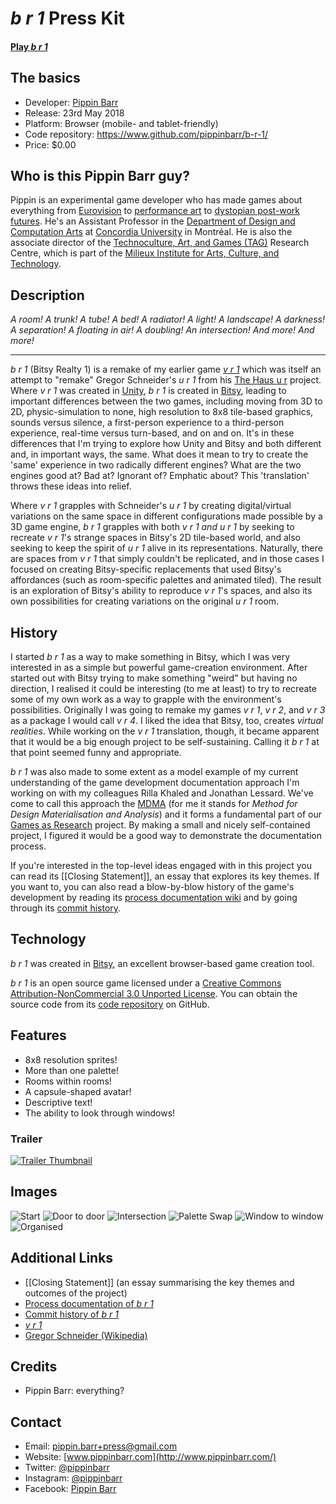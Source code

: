 # _b r 1_ Press Kit

#### [Play _b r 1_](https://pippinbarr.github.io/b-r-1/)

## The basics

* Developer: [Pippin Barr](http://www.pippinbarr.com/)
* Release: 23rd May 2018
* Platform: Browser (mobile- and tablet-friendly)
* Code repository: https://www.github.com/pippinbarr/b-r-1/
* Price: $0.00

## Who is this Pippin Barr guy?

Pippin is an experimental game developer who has made games about everything from [Eurovision](http://www.pippinbarr.com/2012/03/27/epic-sax-game/) to [performance art](http://www.pippinbarr.com/2011/09/14/the-artist-is-present/) to [dystopian post-work futures](http://www.pippinbarr.com/games/2017/07/03/it-is-as-if-you-were-doing-work.html). He's an Assistant Professor in the [Department of Design and Computation Arts](http://www.concordia.ca/finearts/design.html) at [Concordia University](http://www.concordia.ca/) in Montréal. He is also the associate director of the [Technoculture, Art, and Games (TAG)](http://tag.hexagram.ca/) Research Centre, which is part of the [Milieux Institute for Arts, Culture, and Technology](http://milieux.concordia.ca/).

## Description

_A room! A trunk! A tube! A bed! A radiator! A light! A landscape! A darkness! A separation! A floating in air! A doubling! An intersection! And more! And more!_

---

_b r 1_ (Bitsy Realty 1) is a remake of my earlier game [_v r 1_](http://www.pippinbarr.com/2016/05/19/v-r-1/) which was itself an attempt to "remake" Gregor Schneider's _u r 1_ from his [The Haus u r](https://en.wikipedia.org/wiki/Gregor_Schneider#The_%22Haus_u_r%22) project. Where _v r 1_ was created in [Unity](http://unity3d.com/), _b r 1_ is created in [Bitsy](https://ledoux.itch.io/bitsy), leading to important differences between the two games, including moving from 3D to 2D, physic-simulation to none, high resolution to 8x8 tile-based graphics, sounds versus silence, a first-person experience to a third-person experience, real-time versus turn-based, and on and on. It's in these differences that I'm trying to explore how Unity and Bitsy and both different and, in important ways, the same. What does it mean to try to create the 'same' experience in two radically different engines? What are the two engines good at? Bad at? Ignorant of? Emphatic about? This 'translation' throws these ideas into relief.

Where _v r 1_ grapples with Schneider's _u r 1_ by creating digital/virtual variations on the same space in different configurations made possible by a 3D game engine, _b r 1_ grapples with both _v r 1_ _and_ _u r 1_ by seeking to recreate _v r 1_'s strange spaces in Bitsy's 2D tile-based world, and also seeking to keep the spirit of _u r 1_ alive in its representations. Naturally, there are spaces from _v r 1_ that simply couldn't be replicated, and in those cases I focused on creating Bitsy-specific replacements that used Bitsy's affordances (such as room-specific palettes and animated tiled). The result is an exploration of Bitsy's ability to reproduce _v r 1_'s spaces, and also its own possibilities for creating variations on the original _u r 1_ room.

## History

I started _b r 1_ as a way to make something in Bitsy, which I was very interested in as a simple but powerful game-creation environment. After started out with Bitsy trying to make something "weird" but having no direction, I realised it could be interesting (to me at least) to try to recreate some of my own work as a way to grapple with the environment's possibilities. Originally I was going to remake my games _v r 1_, _v r 2_, and _v r 3_ as a package I would call _v r 4_. I liked the idea that Bitsy, too, creates _virtual realities_. While working on the _v r 1_ translation, though, it became apparent that it would be a big enough project to be self-sustaining. Calling it _b r 1_ at that point seemed funny and appropriate.

_b r 1_ was also made to some extent as a model example of my current understanding of the game development documentation approach I'm working on with my colleagues Rilla Khaled and Jonathan Lessard. We've come to call this approach the [MDMA](http://www.gamesasresearch.com/mdma) (for me it stands for _Method for Design Materialisation and Analysis_) and it forms a fundamental part of our [Games as Research](http://www.gamesasresearch.com/) project. By making a small and nicely self-contained project, I figured it would be a good way to demonstrate the documentation process.

If you're interested in the top-level ideas engaged with in this project you can read its [[Closing Statement]], an essay that explores its key themes. If you want to, you can also read a blow-by-blow history of the game's development by reading its [process documentation wiki](https://github.com/pippinbarr/b-r-1/wiki) and by going through its [commit history](https://github.com/pippinbarr/b-r-1/commits/master).

## Technology

_b r 1_ was created in [Bitsy](https://ledoux.itch.io/bitsy), an excellent browser-based game creation tool.

_b r 1_ is an open source game licensed under a [Creative Commons Attribution-NonCommercial 3.0 Unported License](http://creativecommons.org/licenses/by-nc/3.0/). You can obtain the source code from its [code repository](https://github.com/pippinbarr/b-r-1) on GitHub.

## Features

- 8x8 resolution sprites!
- More than one palette!
- Rooms within rooms!
- A capsule-shaped avatar!
- Descriptive text!
- The ability to look through windows!

### Trailer

[![Trailer Thumbnail](https://img.youtube.com/vi/wWGxpc5c8nQ/0.jpg)](https://www.youtube.com/watch?v=wWGxpc5c8nQ)

## Images

![Start](images/press/start.png) ![Door to door](images/press/door-to-door.png) ![Intersection](images/press/intersection.png) ![Palette Swap](images/press/palette-swap.png) ![Window to window](images/press/window-to-window.png) ![Organised](images/press/organised.png)

## Additional Links

- [[Closing Statement]] (an essay summarising the key themes and outcomes of the project)
- [Process documentation of _b r 1_](https://github.com/pippinbarr/b-r-1/wiki)
- [Commit history of _b r 1_](https://github.com/pippinbarr/b-r-1/commits/master)
- [_v r 1_](http://www.pippinbarr.com/2016/05/19/v-r-1/)
- [Gregor Schneider (Wikipedia)](https://en.wikipedia.org/wiki/Gregor_Schneider)

## Credits

* Pippin Barr: everything?

## Contact

* Email: [pippin.barr+press@gmail.com](mailto:pippin.barr+press@gmail.com)
* Website: [www.pippinbarr.com](http://www.pippinbarr.com/)
* Twitter: [@pippinbarr](https://www.twitter.com/pippinbarr)
* Instagram: [@pippinbarr](https://www.instagram.com/pippinbarr)
* Facebook: [Pippin Barr](http://www.facebook.com/pippin.barr)
